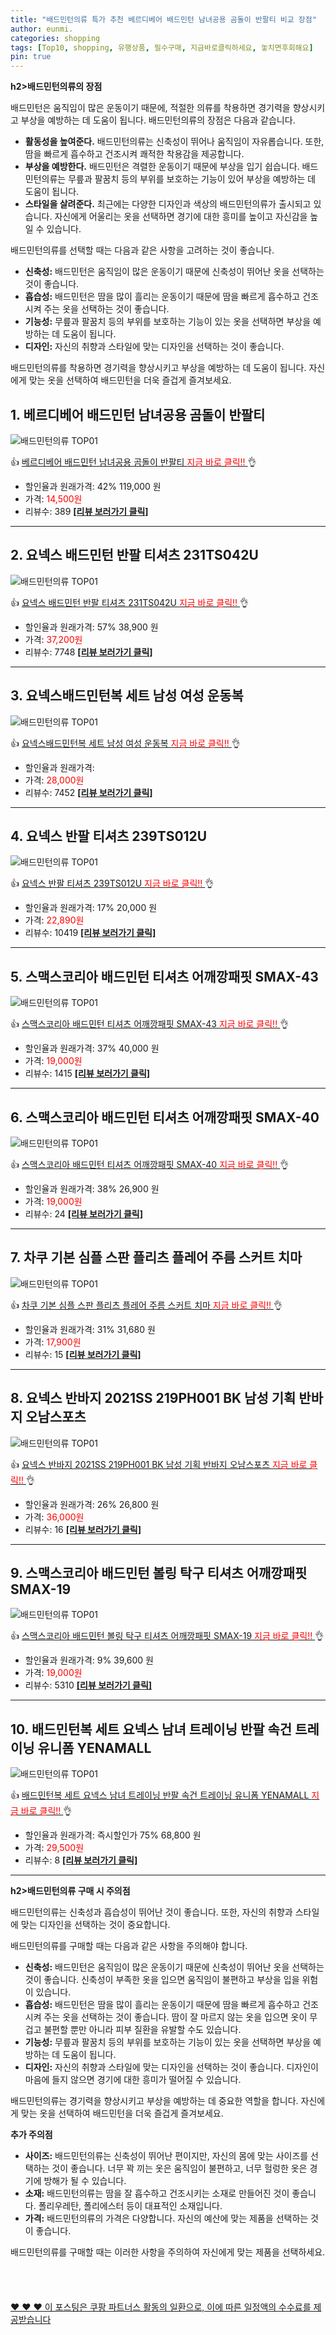 ```yaml
---
title: "배드민턴의류 특가 추천 베르디베어 배드민턴 남녀공용 곰돌이 반팔티 비교 장점"
author: eunmi.
categories: shopping
tags: [Top10, shopping, 유행상품, 필수구매, 지금바로클릭하세요, 놓치면후회해요]
pin: true
---
```

**h2>배드민턴의류의 장점**

배드민턴은 움직임이 많은 운동이기 때문에, 적절한 의류를 착용하면 경기력을 향상시키고 부상을 예방하는 데 도움이 됩니다. 배드민턴의류의 장점은 다음과 같습니다.

* **활동성을 높여준다.** 배드민턴의류는 신축성이 뛰어나 움직임이 자유롭습니다. 또한, 땀을 빠르게 흡수하고 건조시켜 쾌적한 착용감을 제공합니다.
* **부상을 예방한다.** 배드민턴은 격렬한 운동이기 때문에 부상을 입기 쉽습니다. 배드민턴의류는 무릎과 팔꿈치 등의 부위를 보호하는 기능이 있어 부상을 예방하는 데 도움이 됩니다.
* **스타일을 살려준다.** 최근에는 다양한 디자인과 색상의 배드민턴의류가 출시되고 있습니다. 자신에게 어울리는 옷을 선택하면 경기에 대한 흥미를 높이고 자신감을 높일 수 있습니다.

배드민턴의류를 선택할 때는 다음과 같은 사항을 고려하는 것이 좋습니다.

* **신축성:** 배드민턴은 움직임이 많은 운동이기 때문에 신축성이 뛰어난 옷을 선택하는 것이 좋습니다.
* **흡습성:** 배드민턴은 땀을 많이 흘리는 운동이기 때문에 땀을 빠르게 흡수하고 건조시켜 주는 옷을 선택하는 것이 좋습니다.
* **기능성:** 무릎과 팔꿈치 등의 부위를 보호하는 기능이 있는 옷을 선택하면 부상을 예방하는 데 도움이 됩니다.
* **디자인:** 자신의 취향과 스타일에 맞는 디자인을 선택하는 것이 좋습니다.

배드민턴의류를 착용하면 경기력을 향상시키고 부상을 예방하는 데 도움이 됩니다. 자신에게 맞는 옷을 선택하여 배드민턴을 더욱 즐겁게 즐겨보세요.

   

## 1. 베르디베어 배드민턴 남녀공용 곰돌이 반팔티

![배드민턴의류 TOP01](https://thumbnail8.coupangcdn.com/thumbnails/remote/230x230ex/image/vendor_inventory/fea3/6406fd529b0236763a052d4132bd4dadb42a97ff8654b9a6eebd7982f3b5.jpg)


👍 [베르디베어 배드민턴 남녀공용 곰돌이 반팔티 <font color=red> 지금 바로 클릭!! </font> ](https://link.coupang.com/re/AFFSDP?lptag=AF3617701&subid=GithubCoopas&pageKey=7337213362&traceid=V0-153&itemId=18850060797&vendorItemId=85979405045) 👌 


- 할인율과 원래가격: 42%  119,000   원
- 가격: <span style='color:red'>14,500원</span>
- 리뷰수: 389  [**[리뷰 보러가기 클릭]**](https://link.coupang.com/re/AFFSDP?lptag=AF3617701&subid=GithubCoopas&pageKey=7337213362&traceid=V0-153&itemId=18850060797&vendorItemId=85979405045)

---


   

## 2. 요넥스 배드민턴 반팔 티셔츠 231TS042U

![배드민턴의류 TOP01](https://thumbnail6.coupangcdn.com/thumbnails/remote/230x230ex/image/rs_quotation_api/ytf5f947/5ed6c4ac35be452fbc356fa600d01bf4.png)


👍 [요넥스 배드민턴 반팔 티셔츠 231TS042U <font color=red> 지금 바로 클릭!! </font> ](https://link.coupang.com/re/AFFSDP?lptag=AF3617701&subid=GithubCoopas&pageKey=7428046705&traceid=V0-153&itemId=19285711679&vendorItemId=86400582274) 👌 


- 할인율과 원래가격: 57%  38,900   원
- 가격: <span style='color:red'>37,200원</span>
- 리뷰수: 7748  [**[리뷰 보러가기 클릭]**](https://link.coupang.com/re/AFFSDP?lptag=AF3617701&subid=GithubCoopas&pageKey=7428046705&traceid=V0-153&itemId=19285711679&vendorItemId=86400582274)

---


   

## 3. 요넥스배드민턴복 세트 남성 여성 운동복

![배드민턴의류 TOP01](https://thumbnail9.coupangcdn.com/thumbnails/remote/230x230ex/image/vendor_inventory/f4f7/5c099409d9567fff74b497b2a597546963f9224a8b350eb9b4ddc90827ca.jpg)


👍 [요넥스배드민턴복 세트 남성 여성 운동복 <font color=red> 지금 바로 클릭!! </font> ](https://link.coupang.com/re/AFFSDP?lptag=AF3617701&subid=GithubCoopas&pageKey=7394748292&traceid=V0-153&itemId=19125897929&vendorItemId=87068052389) 👌 


- 할인율과 원래가격: 
- 가격: <span style='color:red'>28,000원</span>
- 리뷰수: 7452  [**[리뷰 보러가기 클릭]**](https://link.coupang.com/re/AFFSDP?lptag=AF3617701&subid=GithubCoopas&pageKey=7394748292&traceid=V0-153&itemId=19125897929&vendorItemId=87068052389)

---


   

## 4. 요넥스 반팔 티셔츠 239TS012U

![배드민턴의류 TOP01](https://thumbnail10.coupangcdn.com/thumbnails/remote/230x230ex/image/rs_quotation_api/1fbfgze9/adcd31c0692547388e3e83a967a05618.JPG)


👍 [요넥스 반팔 티셔츠 239TS012U <font color=red> 지금 바로 클릭!! </font> ](https://link.coupang.com/re/AFFSDP?lptag=AF3617701&subid=GithubCoopas&pageKey=7522663054&traceid=V0-153&itemId=19733550618&vendorItemId=86837413875) 👌 


- 할인율과 원래가격: 17%  20,000   원
- 가격: <span style='color:red'>22,890원</span>
- 리뷰수: 10419  [**[리뷰 보러가기 클릭]**](https://link.coupang.com/re/AFFSDP?lptag=AF3617701&subid=GithubCoopas&pageKey=7522663054&traceid=V0-153&itemId=19733550618&vendorItemId=86837413875)

---


   

## 5. 스맥스코리아 배드민턴 티셔츠 어깨깡패핏 SMAX-43

![배드민턴의류 TOP01](https://thumbnail10.coupangcdn.com/thumbnails/remote/230x230ex/image/vendor_inventory/e4c8/48b21012e14cc795b82ddafedad14537eb6d429cca95cfdf68220f6af41f.png)


👍 [스맥스코리아 배드민턴 티셔츠 어깨깡패핏 SMAX-43 <font color=red> 지금 바로 클릭!! </font> ](https://link.coupang.com/re/AFFSDP?lptag=AF3617701&subid=GithubCoopas&pageKey=7372630535&traceid=V0-153&itemId=19021995197&vendorItemId=82676746764) 👌 


- 할인율과 원래가격: 37%  40,000   원
- 가격: <span style='color:red'>19,000원</span>
- 리뷰수: 1415  [**[리뷰 보러가기 클릭]**](https://link.coupang.com/re/AFFSDP?lptag=AF3617701&subid=GithubCoopas&pageKey=7372630535&traceid=V0-153&itemId=19021995197&vendorItemId=82676746764)

---


   

## 6. 스맥스코리아 배드민턴 티셔츠 어깨깡패핏 SMAX-40

![배드민턴의류 TOP01](https://thumbnail8.coupangcdn.com/thumbnails/remote/230x230ex/image/vendor_inventory/fac9/5741ef3d25685208583887383530d2786afc280a345a7c4a88c1f5993eaf.png)


👍 [스맥스코리아 배드민턴 티셔츠 어깨깡패핏 SMAX-40 <font color=red> 지금 바로 클릭!! </font> ](https://link.coupang.com/re/AFFSDP?lptag=AF3617701&subid=GithubCoopas&pageKey=7372643776&traceid=V0-153&itemId=19022058612&vendorItemId=82676748583) 👌 


- 할인율과 원래가격: 38%  26,900   원
- 가격: <span style='color:red'>19,000원</span>
- 리뷰수: 24  [**[리뷰 보러가기 클릭]**](https://link.coupang.com/re/AFFSDP?lptag=AF3617701&subid=GithubCoopas&pageKey=7372643776&traceid=V0-153&itemId=19022058612&vendorItemId=82676748583)

---


   

## 7. 차쿠 기본 심플 스판 플리츠 플레어 주름 스커트 치마

![배드민턴의류 TOP01](https://thumbnail10.coupangcdn.com/thumbnails/remote/230x230ex/image/vendor_inventory/e494/bc39df18aa2b8876e11c0ef7938b37d7645c6a1adcf04f8a402bec964c54.jpg)


👍 [차쿠 기본 심플 스판 플리츠 플레어 주름 스커트 치마 <font color=red> 지금 바로 클릭!! </font> ](https://link.coupang.com/re/AFFSDP?lptag=AF3617701&subid=GithubCoopas&pageKey=5248349662&traceid=V0-153&itemId=7428714787&vendorItemId=85070589497) 👌 


- 할인율과 원래가격: 31%  31,680   원
- 가격: <span style='color:red'>17,900원</span>
- 리뷰수: 15  [**[리뷰 보러가기 클릭]**](https://link.coupang.com/re/AFFSDP?lptag=AF3617701&subid=GithubCoopas&pageKey=5248349662&traceid=V0-153&itemId=7428714787&vendorItemId=85070589497)

---


   

## 8. 요넥스 반바지 2021SS 219PH001 BK 남성 기획 반바지 오남스포츠

![배드민턴의류 TOP01](https://thumbnail7.coupangcdn.com/thumbnails/remote/230x230ex/image/vendor_inventory/959d/cc147e8599e714d2b954afe75014c0da4b74db1ae104804f3b2bdcc93037.png)


👍 [요넥스 반바지 2021SS 219PH001 BK 남성 기획 반바지 오남스포츠 <font color=red> 지금 바로 클릭!! </font> ](https://link.coupang.com/re/AFFSDP?lptag=AF3617701&subid=GithubCoopas&pageKey=5072393630&traceid=V0-153&itemId=6866555306&vendorItemId=85937452087) 👌 


- 할인율과 원래가격: 26%  26,800   원
- 가격: <span style='color:red'>36,000원</span>
- 리뷰수: 16  [**[리뷰 보러가기 클릭]**](https://link.coupang.com/re/AFFSDP?lptag=AF3617701&subid=GithubCoopas&pageKey=5072393630&traceid=V0-153&itemId=6866555306&vendorItemId=85937452087)

---


   

## 9. 스맥스코리아 배드민턴 볼링 탁구 티셔츠 어깨깡패핏 SMAX-19

![배드민턴의류 TOP01](https://thumbnail8.coupangcdn.com/thumbnails/remote/230x230ex/image/vendor_inventory/6aae/932e199962f7ae5735035b8b81dde63fc000d9e38d922bf41f5cf2ab16b0.jpg)


👍 [스맥스코리아 배드민턴 볼링 탁구 티셔츠 어깨깡패핏 SMAX-19 <font color=red> 지금 바로 클릭!! </font> ](https://link.coupang.com/re/AFFSDP?lptag=AF3617701&subid=GithubCoopas&pageKey=6197008510&traceid=V0-153&itemId=12271415431&vendorItemId=86146655254) 👌 


- 할인율과 원래가격: 9%  39,600   원
- 가격: <span style='color:red'>19,000원</span>
- 리뷰수: 5310  [**[리뷰 보러가기 클릭]**](https://link.coupang.com/re/AFFSDP?lptag=AF3617701&subid=GithubCoopas&pageKey=6197008510&traceid=V0-153&itemId=12271415431&vendorItemId=86146655254)

---


   

## 10. 배드민턴복 세트 요넥스 남녀 트레이닝 반팔 속건 트레이닝 유니폼 YENAMALL

![배드민턴의류 TOP01](https://thumbnail7.coupangcdn.com/thumbnails/remote/230x230ex/image/vendor_inventory/e969/4f61927cd4fd237ec778b7de388ea0f29cd76cf67208d840b3b7bf2eb626.jpg)


👍 [배드민턴복 세트 요넥스 남녀 트레이닝 반팔 속건 트레이닝 유니폼 YENAMALL <font color=red> 지금 바로 클릭!! </font> ](https://link.coupang.com/re/AFFSDP?lptag=AF3617701&subid=GithubCoopas&pageKey=7442523609&traceid=V0-153&itemId=19356351500&vendorItemId=87405317039) 👌 


- 할인율과 원래가격: 즉시할인가 75%  68,800   원
- 가격: <span style='color:red'>29,500원</span>
- 리뷰수: 8  [**[리뷰 보러가기 클릭]**](https://link.coupang.com/re/AFFSDP?lptag=AF3617701&subid=GithubCoopas&pageKey=7442523609&traceid=V0-153&itemId=19356351500&vendorItemId=87405317039)

---
**h2>배드민턴의류 구매 시 주의점**

배드민턴의류는 신축성과 흡습성이 뛰어난 것이 좋습니다. 또한, 자신의 취향과 스타일에 맞는 디자인을 선택하는 것이 중요합니다.

배드민턴의류를 구매할 때는 다음과 같은 사항을 주의해야 합니다.

* **신축성:** 배드민턴은 움직임이 많은 운동이기 때문에 신축성이 뛰어난 옷을 선택하는 것이 좋습니다. 신축성이 부족한 옷을 입으면 움직임이 불편하고 부상을 입을 위험이 있습니다.
* **흡습성:** 배드민턴은 땀을 많이 흘리는 운동이기 때문에 땀을 빠르게 흡수하고 건조시켜 주는 옷을 선택하는 것이 좋습니다. 땀이 잘 마르지 않는 옷을 입으면 옷이 무겁고 불편할 뿐만 아니라 피부 질환을 유발할 수도 있습니다.
* **기능성:** 무릎과 팔꿈치 등의 부위를 보호하는 기능이 있는 옷을 선택하면 부상을 예방하는 데 도움이 됩니다.
* **디자인:** 자신의 취향과 스타일에 맞는 디자인을 선택하는 것이 좋습니다. 디자인이 마음에 들지 않으면 경기에 대한 흥미가 떨어질 수 있습니다.

배드민턴의류는 경기력을 향상시키고 부상을 예방하는 데 중요한 역할을 합니다. 자신에게 맞는 옷을 선택하여 배드민턴을 더욱 즐겁게 즐겨보세요.

**추가 주의점**

* **사이즈:** 배드민턴의류는 신축성이 뛰어난 편이지만, 자신의 몸에 맞는 사이즈를 선택하는 것이 좋습니다. 너무 꽉 끼는 옷은 움직임이 불편하고, 너무 헐렁한 옷은 경기에 방해가 될 수 있습니다.
* **소재:** 배드민턴의류는 땀을 잘 흡수하고 건조시키는 소재로 만들어진 것이 좋습니다. 폴리우레탄, 폴리에스터 등이 대표적인 소재입니다.
* **가격:** 배드민턴의류의 가격은 다양합니다. 자신의 예산에 맞는 제품을 선택하는 것이 좋습니다.

배드민턴의류를 구매할 때는 이러한 사항을 주의하여 자신에게 맞는 제품을 선택하세요.<br><br><br><br><br> [ ❤ ❤ ❤ 이 포스팅은 쿠팡 파트너스 활동의 일환으로, 이에 따른 일정액의 수수료를 제공받습니다](https://link.coupang.com/a/bcEFyh)
